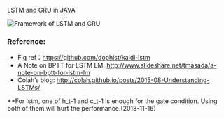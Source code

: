 LSTM and GRU in JAVA

![Framework of LSTM and GRU](https://github.com/lipiji/JRNN/blob/master/doc/lstm-gru.png)

### Reference:
- Fig ref：https://github.com/dophist/kaldi-lstm
- A Note on BPTT for LSTM LM: http://www.slideshare.net/tmasada/a-note-on-bptt-for-lstm-lm
- Colah’s blog: http://colah.github.io/posts/2015-08-Understanding-LSTMs/

**For lstm, one of h_t-1 and c_t-1 is enough for the gate condition. Using both of them will hurt the performance.(2018-11-16)

